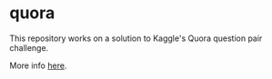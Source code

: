 # quora

This repository works on a solution to Kaggle's Quora question pair challenge.

More info [here](https://www.kaggle.com/c/quora-question-pairs).